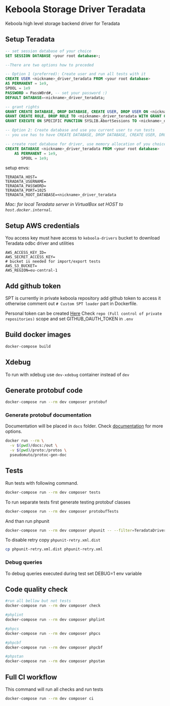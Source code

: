 # Keboola Storage Driver Teradata

Keboola high level storage backend driver for Teradata

## Setup Teradata

```SQL
-- set session database of your choice
SET SESSION DATABASE <your root database>;

--There are two options how to preceded

-- Option 1 (preferred): Create user and run all tests with it
CREATE USER <nickname>_driver_teradata FROM <your root database>
AS PERMANENT = 1e9,
SPOOL = 1e9
PASSWORD = PassW0rd#, -- set your password :)
DEFAULT DATABASE=<nickname>_driver_teradata;

-- grant rights
GRANT CREATE DATABASE, DROP DATABASE, CREATE USER, DROP USER ON <nickname>_driver_teradata TO <nickname>_driver_teradata;
GRANT CREATE ROLE, DROP ROLE TO <nickname>_driver_teradata WITH GRANT OPTION;
GRANT EXECUTE ON SPECIFIC FUNCTION SYSLIB.AbortSessions TO <nickname>_driver_teradata WITH GRANT OPTION;

-- Option 2: Create database and use you current user to run tests
-- you use has to have CREATE DATABASE, DROP DATABASE, CREATE USER, DROP USER, CREATE ROLE, DROP ROLE grants

-- create root database for driver, use memory allocation of you choice 
CREATE DATABASE <nickname>_driver_teradata FROM <your root database>
    AS PERMANENT = 1e9,
       SPOOL = 1e9;
```

setup envs:
```
TERADATA_HOST=
TERADATA_USERNAME=
TERADATA_PASSWORD=
TERADATA_PORT=1025
TERADATA_ROOT_DATABASE=<nickname>_driver_teradata
```

_Mac: for local Teradata server in VirtualBox set HOST to `host.docker.internal`._

## Setup AWS credentials

You access key must have access to `keboola-drivers` bucket to download Teradata odbc driver and utilities
```
AWS_ACCESS_KEY_ID=
AWS_SECRET_ACCESS_KEY=
# bucket is needed for import/export tests
AWS_S3_BUCKET=
AWS_REGION=eu-central-1
```

## Add github token

SPT is currently in private keboola repository add github token to access it otherwise comment out `# Custom SPT loader` part in Dockerfile.

Personal token can be created [Here](https://github.com/settings/tokens)
Check `repo (Full control of private repositories)` scope and set GITHUB_OAUTH_TOKEN in `.env` 

## Build docker images

```bash
docker-compose build
```

## Xdebug

To run with xdebug use `dev-xdebug` container instead of `dev`

## Generate protobuf code

```bash
docker-compose run --rm dev composer protobuf
```

### Generate protobuf documentation

Documentation will be placed in `docs` folder. Check [documentation](https://github.com/pseudomuto/protoc-gen-doc/blob/master/README.md) for more options.
```bash
docker run --rm \
  -v $(pwd)/docs:/out \
  -v $(pwd)/proto:/protos \
  pseudomuto/protoc-gen-doc
```

## Tests

Run tests with following command.

```bash
docker-compose run --rm dev composer tests
```

To run separate tests first generate testing protobuf classes
```bash
docker-compose run --rm dev composer protobufTests
```
And than run phpunit
```bash
docker-compose run --rm dev composer phpunit -- --filter=TeradataDriverClientTest
```

To disable retry copy `phpunit-retry.xml.dist`
```bash
cp phpunit-retry.xml.dist phpunit-retry.xml
```

### Debug queries

To debug queries executed during test set DEBUG=1 env variable 

## Code quality check

```bash
#run all bellow but not tests
docker-compose run --rm dev composer check

#phplint
docker-compose run --rm dev composer phplint

#phpcs
docker-compose run --rm dev composer phpcs

#phpcbf
docker-compose run --rm dev composer phpcbf

#phpstan
docker-compose run --rm dev composer phpstan
```

## Full CI workflow

This command will run all checks and run tests
```bash
docker-compose run --rm dev composer ci
```
